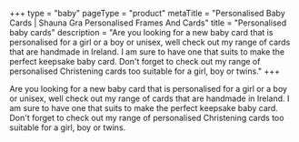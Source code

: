 +++
type = "baby"
pageType = "product"
metaTitle = "Personalised Baby Cards | Shauna Gra Personalised Frames And Cards"
title = "Personalised baby cards"
description = "Are you looking for a new baby card that is personalised for a girl or a boy or unisex, well check out my range of cards that are handmade in Ireland. I am sure to have one that suits to make the perfect keepsake baby card. Don't forget to check out my range of personalised Christening cards too suitable for a girl, boy or twins."
+++

Are you looking for a new baby card that is personalised for a girl or a boy or unisex, well check out my range of cards that are handmade in Ireland. I am sure to have one that suits to make the perfect keepsake baby card. Don't forget to check out my range of personalised Christening cards too suitable for a girl, boy or twins.
